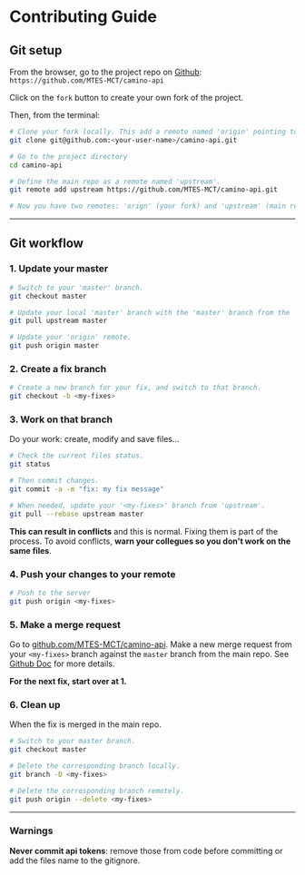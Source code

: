 # Contributing Guide

## Git setup

From the browser, go to the project repo on [Github](https://github.com): `https://github.com/MTES-MCT/camino-api`

Click on the `fork` button to create your own fork of the project.

Then, from the terminal:

```bash
# Clone your fork locally. This add a remote named 'origin' pointing to your fork.
git clone git@github.com:<your-user-name>/camino-api.git

# Go to the project directory
cd camino-api

# Define the main repo as a remote named 'upstream'.
git remote add upstream https://github.com/MTES-MCT/camino-api.git

# Now you have two remotes: 'orign' (your fork) and 'upstream' (main repo).
```

---

## Git workflow

### 1. Update your master

```bash
# Switch to your 'master' branch.
git checkout master

# Update your local 'master' branch with the 'master' branch from the 'upstream' remote.
git pull upstream master

# Update your 'origin' remote.
git push origin master
```

### 2. Create a fix branch

```bash
# Create a new branch for your fix, and switch to that branch.
git checkout -b <my-fixes>
```

### 3. Work on that branch

Do your work: create, modify and save files…

```bash
# Check the current files status.
git status

# Then commit changes.
git commit -a -m "fix: my fix message"

# When needed, update your '<my-fixes>' branch from 'upstream'.
git pull --rebase upstream master
```

**This can result in conflicts** and this is normal. Fixing them is part of the process. To avoid conflicts, **warn your collegues so you don't work on the same files**.

### 4. Push your changes to your remote

```bash
# Push to the server
git push origin <my-fixes>
```

### 5. Make a merge request

Go to [github.com/MTES-MCT/camino-api](https://github.com/MTES-MCT/camino-api/).
Make a new merge request from your `<my-fixes>` branch against the `master` branch from the main repo. See [Github Doc](http://docs.github.com/ce/github-basics/add-merge-request.html) for more details.

**For the next fix, start over at 1.**

### 6. Clean up

When the fix is merged in the main repo.

```bash
# Switch to your master branch.
git checkout master

# Delete the corresponding branch locally.
git branch -D <my-fixes>

# Delete the corresponding branch remotely.
git push origin --delete <my-fixes>
```

---

### Warnings

**Never commit api tokens**: remove those from code before committing or add the files name to the gitignore.
